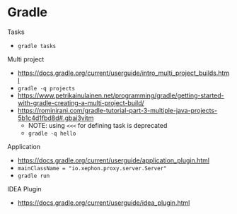 # Gradle

Tasks

- `gradle tasks`

Multi project 

- https://docs.gradle.org/current/userguide/intro_multi_project_builds.html
- `gradle -q projects`
- https://www.petrikainulainen.net/programming/gradle/getting-started-with-gradle-creating-a-multi-project-build/
- https://rominirani.com/gradle-tutorial-part-3-multiple-java-projects-5b1c4d1fbd8d#.gbai3vitm
  - NOTE: using `<<<` for defining task is deprecated
  - `gradle -q hello`

Application

- https://docs.gradle.org/current/userguide/application_plugin.html
- `mainClassName = "io.xephon.proxy.server.Server"`
- `gradle run`

IDEA Plugin 

- https://docs.gradle.org/current/userguide/idea_plugin.html